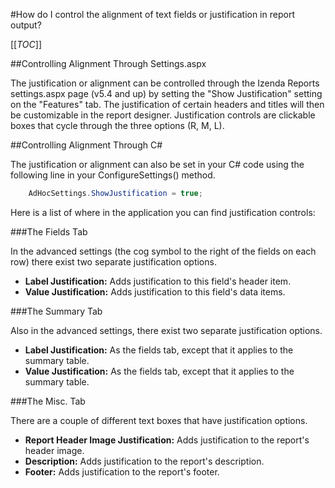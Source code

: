 #How do I control the alignment of text fields or justification in report output?

[[_TOC_]]

##Controlling Alignment Through Settings.aspx

The justification or alignment can be controlled through the Izenda Reports settings.aspx page (v5.4 and up) by setting the "Show Justification" setting on the "Features" tab.   The justification of certain headers and titles will then be customizable in the report designer. Justification controls are clickable boxes that cycle through the three options (R, M, L).

##Controlling Alignment Through C#

The justification or alignment can also be set in your C# code using the following line in your ConfigureSettings() method.

```csharp
    AdHocSettings.ShowJustification = true;
```

Here is a list of where in the application you can find justification controls:

###The Fields Tab

In the advanced settings (the cog symbol to the right of the fields on each row) there exist two separate justification options.

* **Label Justification:** Adds justification to this field's header item.
* **Value Justification:** Adds justification to this field's data items.

###The Summary Tab

Also in the advanced settings, there exist two separate justification options.

* **Label Justification:** As the fields tab, except that it applies to the summary table.
* **Value Justification:** As the fields tab, except that it applies to the summary table.

###The Misc. Tab

There are a couple of different text boxes that have justification options.

* **Report Header Image Justification:** Adds justification to the report's header image.
* **Description:** Adds justification to the report's description.
* **Footer:** Adds justification to the report's footer.